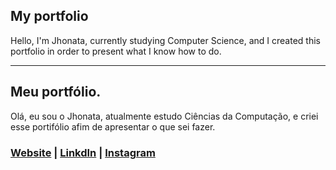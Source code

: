 ## My portfolio 
Hello, I'm Jhonata, currently studying Computer Science, and I created this portfolio in order to present what I know how to do.
<hr>

## Meu portfólio.
Olá, eu sou o Jhonata, atualmente estudo Ciências da Computação, e criei esse portifólio afim de apresentar o que sei fazer.

### [Website](https://jhonfs.vercel.app) | [LinkdIn](https://www.linkedin.com/in/jhonfs/) | [Instagram](https://www.instagram.com/_jhoniris/)
